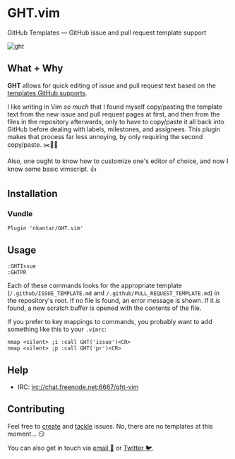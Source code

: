 # GHT.vim

GitHub Templates &mdash; GitHub issue and pull request template support

![ght](https://cloud.githubusercontent.com/assets/568543/17439488/32d15126-5add-11e6-9aea-4042b802e56d.gif)

## What + Why

**GHT** allows for quick editing of issue and pull request text based on the [templates GitHub supports](https://github.com/blog/2111-issue-and-pull-request-templates 'Issue and Pull Request templates').

I like writing in Vim *so much* that I found myself copy/pasting the template text from the new issue and pull request pages at first, and then from the files in the repository afterwards, only to have to copy/paste it all back into GitHub before dealing with labels, milestones, and assignees. This plugin makes that process far less annoying, by only requiring the second copy/paste. :scissors::page_facing_up::scream:

Also, one ought to know how to customize one's editor of choice, and now I know some basic vimscript. :thumbsup:

## Installation

### Vundle

```viml
Plugin 'nkantar/GHT.vim'
```

## Usage

```viml
:GHTIssue
:GHTPR
```

Each of these commands looks for the appropriate template (`/.github/ISSUE_TEMPLATE.md` and `/.github/PULL_REQUEST_TEMPLATE.md`) in the repository's root. If no file is found, an error message is shown. If it *is* found, a new scratch buffer is opened with the contents of the file.

If you prefer to key mappings to commands, you probably want to add something like this to your `.vimrc`:

```viml
nmap <silent> ;i :call GHT('issue')<CR>
nmap <silent> ;p :call GHT('pr')<CR>
```

## Help

- IRC: [irc://chat.freenode.net:6667/ght-vim](https://webchat.freenode.net/?channels=%23ght-vim&uio=MTE9NzIaa '#ght-vim on freenode')
<!-- Commented out until it starts working.
- Mailing list: [mailto:ght.vim@librelist.com](ght.vim@librelist.com 'ght.vim@librelist.com')
-->

## Contributing

Feel free to [create](https://github.com/nkantar/GHT.vim/issues/new 'New Issue') and [tackle](https://github.com/nkantar/GHT.vim/issues?q=is%3Aissue+is%3Aopen+label%3A%22help+wanted%22 'Help Wanted') issues. No, there are no templates at this moment... :smirk:

You can also get in touch via [email :love_letter:](mailto:nik@nkantar.com 'Email me') or [Twitter :bird:](https://twitter.com/nkantar '@nkantar').
